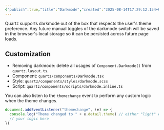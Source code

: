 ```yaml
---
{"publish":true,"title":"Darkmode","created":"2025-08-14T17:29:12.154+02:00","modified":"2025-08-14T17:29:12.155+02:00","tags":["component"],"cssclasses":""}
---
```



Quartz supports darkmode out of the box that respects the user's theme preference. Any future manual toggles of the darkmode switch will be saved in the browser's local storage so it can be persisted across future page loads.

## Customization

- Removing darkmode: delete all usages of `Component.Darkmode()` from `quartz.layout.ts`.
- Component: `quartz/components/Darkmode.tsx`
- Style: `quartz/components/styles/darkmode.scss`
- Script: `quartz/components/scripts/darkmode.inline.ts`

You can also listen to the `themechange` event to perform any custom logic when the theme changes.

```js
document.addEventListener("themechange", (e) => {
  console.log("Theme changed to " + e.detail.theme) // either "light" or "dark"
  // your logic here
})
```

